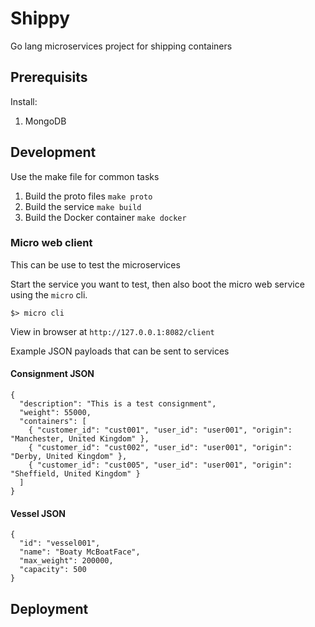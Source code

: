 # Shippy

Go lang microservices project for shipping containers

## Prerequisits
Install:
1. MongoDB

## Development
Use the make file for common tasks

1. Build the proto files `make proto`
2. Build the service `make build`
3. Build the Docker container `make docker`

### Micro web client
This can be use to test the microservices

Start the service you want to test, then also boot the micro web service using the `micro` cli.
```
$> micro cli
```
View in browser at `http://127.0.0.1:8082/client`

Example JSON payloads that can be sent to services

#### Consignment JSON
```
{
  "description": "This is a test consignment",
  "weight": 55000,
  "containers": [
    { "customer_id": "cust001", "user_id": "user001", "origin": "Manchester, United Kingdom" },
    { "customer_id": "cust002", "user_id": "user001", "origin": "Derby, United Kingdom" },
    { "customer_id": "cust005", "user_id": "user001", "origin": "Sheffield, United Kingdom" }
  ]
}
```

#### Vessel JSON
```
{
  "id": "vessel001",
  "name": "Boaty McBoatFace",
  "max_weight": 200000,
  "capacity": 500
}
```

## Deployment

